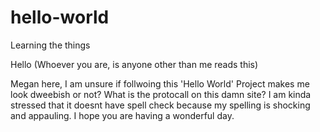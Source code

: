 # hello-world
Learning the things

Hello (Whoever you are, is anyone other than me reads this)

Megan here, I am unsure if follwoing this 'Hello World' Project makes me look dweebish or not?
What is the protocall on this damn site?
I am kinda stressed that it doesnt have spell check because my spelling is shocking and appauling.
I hope you are having a wonderful day. 
